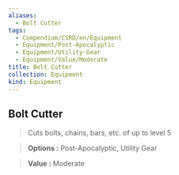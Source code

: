 ```yaml
---
aliases:
  - Bolt Cutter
tags:
  - Compendium/CSRD/en/Equipment
  - Equipment/Post-Apocalyptic
  - Equipment/Utility-Gear
  - Equipment/Value/Moderate
title: Bolt Cutter
collection: Equipment
kind: Equipment
---
```

## Bolt Cutter    
    
>Cuts bolts, chains, bars, etc. of up to level 5    
> **Options :** Post-Apocalyptic, Utility Gear    
> **Value :** Moderate